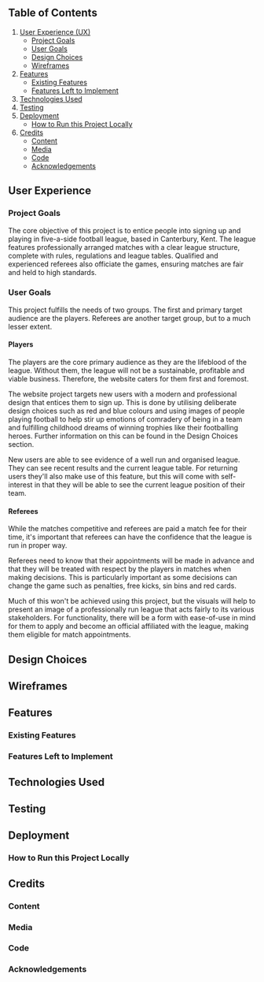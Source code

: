 ## Table of Contents
1. [User Experience (UX)](#user-experience)
   * [Project Goals](#project-goals)
   * [User Goals](#user-goals)
   * [Design Choices](#design-choices)
   * [Wireframes](#wireframes)
2. [Features](#features)
   * [Existing Features](#existing-features)
   * [Features Left to Implement](#features-left-to-implement)
3. [Technologies Used](#technologies-used)
4. [Testing](#testing)
5. [Deployment](#deployment)
   * [How to Run this Project Locally](#how-to-run-this-project-locally)
6. [Credits](#credits)
   * [Content](#content)
   * [Media](#media)
   * [Code](#code)
   * [Acknowledgements](#acknowledgements)

## User Experience
### Project Goals
The core objective of this project is to entice people into signing up and playing in five-a-side football league, based in Canterbury, Kent.
The league features professionally arranged matches with a clear league structure, complete with rules, regulations and league tables.
Qualified and experienced referees also officiate the games, ensuring matches are fair and held to high standards.

### User Goals

This project fulfills the needs of two groups. The first and primary target audience are the players. Referees are another target group, but to a much lesser extent.

#### Players
The players are the core primary audience as they are the lifeblood of the league. Without them, the league will not be a sustainable, profitable and viable business. Therefore, the website caters for them first and foremost.

The website project targets new users with a modern and professional design that entices them to sign up. This is done by utilising deliberate design choices such as red and blue colours and using images of people playing football to help
stir up emotions of comradery of being in a team and fulfilling childhood dreams of winning trophies like their footballing heroes. Further information on this can be found in the Design Choices section. 

New users are able to see evidence of a well run and organised league. They can see recent results and the current league table. For returning users they'll also make use of this feature, but this will come with self-interest in that they
will be able to see the current league position of their team.

#### Referees
While the matches competitive and referees are paid a match fee for their time, it's important that referees can have the confidence that the league is run in proper way.

Referees need to know that their appointments will be made in advance and that they will be treated with respect by the players in matches when making decisions. This is particularly important as some decisions can change the game such
as penalties, free kicks, sin bins and red cards. 

Much of this won't be achieved using this project, but the visuals will help to present an image of a professionally run league that acts fairly to its various stakeholders. For functionality, there will be a form with ease-of-use in mind
for them to apply and become an official affiliated with the league, making them eligible for match appointments.

## Design Choices

## Wireframes


## Features
### Existing Features
### Features Left to Implement

## Technologies Used

## Testing

## Deployment
### How to Run this Project Locally

## Credits
### Content
### Media
### Code
### Acknowledgements

